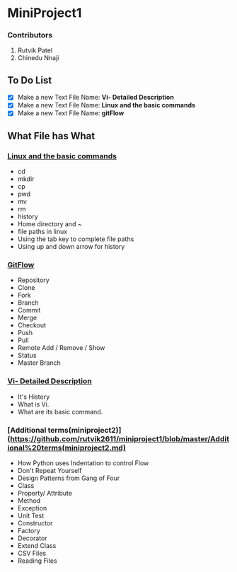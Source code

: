 # **MiniProject1**

### Contributors
1. Rutvik Patel
2. Chinedu Nnaji


## **To Do List**

- [X] Make a new Text File Name: **Vi- Detailed Description**
- [x] Make a new Text File Name: **Linux and the basic commands**
- [X] Make a new Text File Name: **gitFlow**

## What File has What

### [Linux and the basic commands](https://github.com/rutvik2611/miniproject1/blob/master/Linux%20Commands.md)

* cd
* mkdir
* cp
* pwd
* mv
* rm
* history
* Home directory and ~
* file paths in linux
* Using the tab key to complete file paths
* Using up and down arrow for history

### [GitFlow](https://github.com/rutvik2611/miniproject1/blob/master/GitFlow.md)

* Repository
* Clone
* Fork
* Branch
* Commit
* Merge
* Checkout
* Push
* Pull
* Remote Add / Remove / Show
* Status
* Master Branch

### [Vi- Detailed Description](https://github.com/rutvik2611/miniproject1/blob/master/Vi-%20Detailed%20Description.md)

* It's History
* What is Vi.
* What are its basic command.

### [Additional terms(miniproject2)](https://github.com/rutvik2611/miniproject1/blob/master/Additional%20terms(miniproject2.md)

 * How Python uses Indentation to control Flow
 * Don't Repeat Yourself
 * Design Patterns from Gang of Four
 * Class
 * Property/ Attribute
 * Method
 * Exception
 * Unit Test
 * Constructor
 * Factory
 * Decorator
 * Extend Class
 * CSV Files
 * Reading Files
